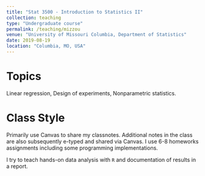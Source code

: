 ```yaml
---
title: "Stat 3500 - Introduction to Statistics II"
collection: teaching
type: "Undergraduate course"
permalink: /teaching/mizzou
venue: "University of Missouri Columbia, Department of Statistics"
date: 2019-08-19
location: "Columbia, MO, USA"
---
```



Topics
======
Linear regression, Design of experiments, Nonparametric statistics.


Class Style
======
Primarily use Canvas to share my classnotes. Additional notes in the class are also subsequently e-typed and shared via Canvas. I use 6-8 homeworks assignments including some programming implementations.

I try to teach hands-on data analysis with $\texttt{R}$ and documentation of results in a report.

